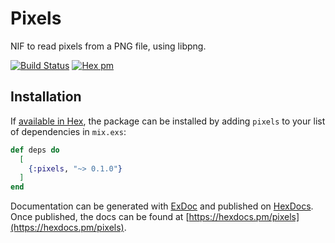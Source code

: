 # Pixels

NIF to read pixels from a PNG file, using libpng.

[![Build Status](https://travis-ci.org/arjan/pixels.svg?branch=master)](https://travis-ci.org/arjan/pixels)
[![Hex pm](http://img.shields.io/hexpm/v/pixels.svg?style=flat)](https://hex.pm/packages/pixels)


## Installation

If [available in Hex](https://hex.pm/docs/publish), the package can be installed
by adding `pixels` to your list of dependencies in `mix.exs`:

```elixir
def deps do
  [
    {:pixels, "~> 0.1.0"}
  ]
end
```

Documentation can be generated with [ExDoc](https://github.com/elixir-lang/ex_doc)
and published on [HexDocs](https://hexdocs.pm). Once published, the docs can
be found at [https://hexdocs.pm/pixels](https://hexdocs.pm/pixels).
